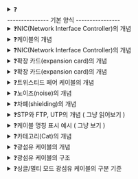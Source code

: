 <details>
<summary>❓</summary>

>""

</details>
--------------- 기본 양식 ----------------

<details>
<summary>❓NIC(Network Interface Controller)의 개념</summary>

>"호스트와 통신 매체를 연결하고, 변환 담당. MAC 주소가 부여되는 네트워크 장비 / 호스트를 네트워크(LAN)에 연결하기 위한 하드웨어"

</details>

<details>
<summary>❓케이블의 개념</summary>

>"NIC에 연결되는 물리 계층의 유선 통신 매체"

</details>

<details>
<summary>❓NIC(Network Interface Controller)의 개념</summary>

>"호스트와 통신 매체를 연결하고, MAC 주소가 부여되는 네트워크 장비"
<img width="539" alt="image" src="https://github.com/user-attachments/assets/93192ec4-0b4d-4a9f-9a4a-8706bebe2f07" />
![image](https://github.com/user-attachments/assets/74a863a5-26be-48b5-8aea-2bb94923e159)

</details>

<details>
<summary>❓확장 카드(expansion card)의 개념</summary>

>"컴퓨터에 기능을 추가할 목적으로 연결하는 카드 형태의 회로 기판"

</details>

<details>
<summary>❓확장 카드(expansion card)의 개념</summary>

>"컴퓨터에 기능을 추가할 목적으로 연결하는 카드 형태의 회로 기판"

</details>

<details>
<summary>❓트위스티드 페어 케이블의 개념</summary>

>"구리 선으로 전기 신호를 주고 받는 가장 대중적인 LAN 케이블, 본체와 커넥터로 구성"
![image](https://github.com/user-attachments/assets/7bcce8cc-c1ae-465b-ac69-4fc73bfff181)

</details>

<details>
<summary>❓노이즈(noise)의 개념</summary>

>"전기 신호를 왜곡시킬 수 있는 간섭"

</details>

<details>
<summary>❓차폐(shielding)의 개념</summary>

>"구리 선 주변을 철사나 포일로 감싸 노이즈를 감소시키는 방식"

</details>

<details>
<summary>❓STP와 FTP, UTP의 개념 ( 그냥 읽어보기 )</summary>

>"STP는 브레이드 실드, FTP는 포일 실드, UTP는 차폐 x인 트위스티드 페어 케이블"

</details>

<details>
<summary>❓케이블 명칭 표시 예시 ( 그냥 보기 )</summary>

>"![image](https://github.com/user-attachments/assets/ea4419d0-dc21-48cf-a4e1-5b0f15b4d37f)
"

</details>

<details>
<summary>❓카테고리(Cat)의 개념</summary>

>"트위스티드 페어 케이블 성능 구분 등급"
![image](https://github.com/user-attachments/assets/c241324a-08bd-4a8a-afed-a2c44dcf55c8)

</details>

<details>
<summary>❓광섬유 케이블의 개념</summary>

>"빛(광신호)를 이용해서 정보를 주고받는 케이블"
![image](https://github.com/user-attachments/assets/0588aa9a-3952-421f-bf91-d12013f61584)
![image](https://github.com/user-attachments/assets/4f262f95-d7be-4250-9ed8-3654a773ccc1)

</details>

<details>
<summary>❓광섬유 케이블의 구조</summary>

>"코어(core)와 클래딩(cladding)으로 구성된다, 코어는 빛이 흐르는 부분 / 클래딩은 빛이 코어에서만 흐르도록 빛을 가두는 역할을 한다."
![image](https://github.com/user-attachments/assets/0ee2ebee-fb3b-4ef6-ad28-81eb02143473)

</details>

<details>
<summary>❓싱글/멀티 모드 광섬유 케이블의 구분 기준</summary>

>"코어의 지름, 코어 지름이 작으면 싱글모드(하나의 이동 경로)라서 장거리에 적합 / 코어 지름이 크면 멀티모드(여러 이동 경로)라서 근거리에 적합"

</details>
